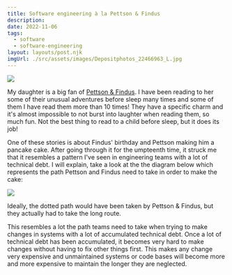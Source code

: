 ```yaml
---
title: Software engineering à la Pettson & Findus
description: 
date: 2022-11-06
tags:
  - software
  - software-engineering
layout: layouts/post.njk
imgUrl: ./src/assets/images/Depositphotos_22466963_L.jpg
---
```


![](/img/Depositphotos_22466963_L.jpg)

My daughter is a big fan of [Pettson & Findus](https://en.wikipedia.org/wiki/Pettson_and_Findus). I have been reading to her some of their unusual adventures before sleep many times and some of them I have read them more than 10 times! They have a specific charm and it's almost impossible to not burst into laughter when reading them, so much fun. Not the best thing to read to a child before sleep, but it does its job!

One of these stories is about Findus'  birthday and Pettson making him a pancake cake. After going through it for the umpteenth time, it struck me that it resembles a pattern I've seen in engineering teams with a lot of technical debt. I will explain, take a look at the the diagram below which represents the path Pettson and Findus need to take in order to make the cake:

![](/img/eng-pettson-findus.png)

Ideally, the dotted path would have been taken by Pettson & Findus, but they actually had to take the long route.

This resembles a lot the path teams need to take when trying to make changes in systems with a lot of accumulated technical debt. Once a lot of technical debt has been accumulated, it becomes very hard to make changes without having to fix other things first. This makes any change very expensive and unmaintained systems or code bases will become more and more expensive to maintain the longer they are neglected.
